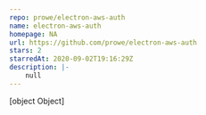 ```yaml
---
repo: prowe/electron-aws-auth
name: electron-aws-auth
homepage: NA
url: https://github.com/prowe/electron-aws-auth
stars: 2
starredAt: 2020-09-02T19:16:29Z
description: |-
    null
---
```


[object Object]
